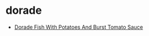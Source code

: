 # dorade

 * [Dorade Fish With Potatoes And Burst Tomato Sauce](../index/d/dorade-fish-with-potatoes-and-burst-tomato-sauce.json)
